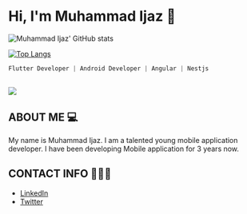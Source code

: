 # Hi, I'm Muhammad Ijaz 👋

![Muhammad Ijaz' GitHub stats](https://github-readme-stats.vercel.app/api?username=i-am-ijaz&show_icons=true&theme=buefy)

[![Top Langs](https://github-readme-stats.vercel.app/api/top-langs/?username=i-am-ijaz)](https://github.com/anuraghazra/github-readme-stats)

```dart
Flutter Developer | Android Developer | Angular | Nestjs
```

## ![](https://komarev.com/ghpvc/?username=i-am-ijaz&color=green)

## ABOUT ME 💻

My name is Muhammad Ijaz. I am a talented young mobile application developer. I have been developing Mobile application for 3 years now.

## CONTACT INFO 👨🏾‍💼

- [LinkedIn ](https://www.linkedin.com/in/i-am-ijaz)
- [Twitter](https://twitter.com/i_am__ijaz)
